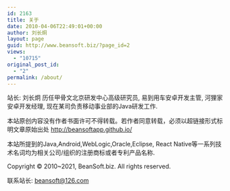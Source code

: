 ```yaml
---
id: 2163
title: 关于
date: 2010-04-06T22:49:01+00:00
author: 刘长炯
layout: page
guid: http://www.beansoft.biz/?page_id=2
views:
  - "10715"
original_post_id:
  - "2"
permalink: /about/
---
```

站长: 刘长炯 历任甲骨文北京研发中心高级研究员, 易到用车安卓开发主管, 河狸家安卓开发经理, 现在某司负责移动事业部的Java研发工作.

本站原创内容没有作者书面许可不得转载。若作者同意转载，必须以超链接形式标明文章原始出处 http://beansoftapp.github.io/


本站所提到的Java,Android,WebLogic,Oracle,Eclipse, React Native等一系列技术名词均为相关公司/组织的注册商标或者专利产品名称.

Copyright © 2010~2021, BeanSoft.biz. All rights reserved.


联系站长: beansoft@126.com 



